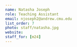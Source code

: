 ```yaml
---
name: Natasha Joseph
role: Teaching Assistant
email: njoseph2@andrew.cmu.edu
list_order: 7
photo: staff/natasha.jpg
website:
staff_for: [m24]
---
```

